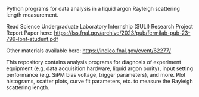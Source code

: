 Python programs for data analysis in a liquid argon Rayleigh scattering length measurement.

Read Science Undergraduate Laboratory Internship (SULI) Research Project Report Paper here: https://lss.fnal.gov/archive/2023/pub/fermilab-pub-23-799-lbnf-student.pdf

Other materials available here: https://indico.fnal.gov/event/62277/


This repository contains analysis programs for diagnosis of experiment equipment (e.g. data acquisition hardware, liquid argon purity), input setting performance (e.g. SiPM bias voltage, trigger parameters), and more. Plot histograms, scatter plots, curve fit parameters, etc. to measure the Rayleigh scattering length.
